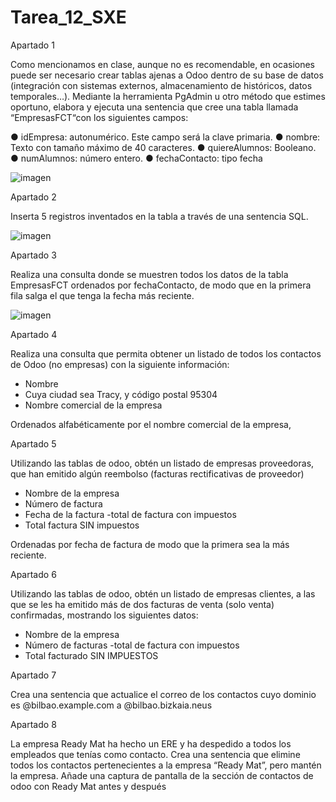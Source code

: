 # Tarea_12_SXE

Apartado 1

Como mencionamos en clase, aunque no es recomendable, en ocasiones puede ser
necesario crear tablas ajenas a Odoo dentro de su base de datos (integración con
sistemas externos, almacenamiento de históricos, datos temporales…). Mediante la
herramienta PgAdmin u otro método que estimes oportuno, elabora y ejecuta una
sentencia que cree una tabla llamada “EmpresasFCT“con los siguientes campos:

● idEmpresa: autonumérico. Este campo será la clave primaria.
● nombre: Texto con tamaño máximo de 40 caracteres.
● quiereAlumnos: Booleano.
● numAlumnos: número entero.
● fechaContacto: tipo fecha

![imagen](https://github.com/user-attachments/assets/3b2f9941-3235-4ba5-bfa9-f0d3eeeec4ab)


Apartado 2

Inserta 5 registros inventados en la tabla a través de una sentencia SQL.

![imagen](https://github.com/user-attachments/assets/b27a68d2-bb7d-42ca-af04-4d84a32186cf)


Apartado 3

Realiza una consulta donde se muestren todos los datos de la tabla EmpresasFCT
ordenados por fechaContacto, de modo que en la primera fila salga el que tenga la
fecha más reciente.

![imagen](https://github.com/user-attachments/assets/c2774b2f-ebae-44bf-99d1-8c406e37da91)


Apartado 4

Realiza una consulta que permita obtener un listado de todos los contactos de
Odoo (no empresas) con la siguiente información:

- Nombre
- Cuya ciudad sea Tracy, y código postal 95304
- Nombre comercial de la empresa
  
Ordenados alfabéticamente por el nombre comercial de la empresa,

Apartado 5

Utilizando las tablas de odoo, obtén un listado de empresas proveedoras, que han
emitido algún reembolso (facturas rectificativas de proveedor)

- Nombre de la empresa
- Número de factura
- Fecha de la factura -total de factura con impuestos
- Total factura SIN impuestos
  
Ordenadas por fecha de factura de modo que la primera sea la más reciente.

Apartado 6

Utilizando las tablas de odoo, obtén un listado de empresas clientes, a las que se les
ha emitido más de dos facturas de venta (solo venta) confirmadas, mostrando los
siguientes datos:

- Nombre de la empresa
- Número de facturas -total de factura con impuestos
- Total facturado SIN IMPUESTOS

Apartado 7

Crea una sentencia que actualice el correo de los contactos cuyo dominio es
@bilbao.example.com a @bilbao.bizkaia.neus

Apartado 8

La empresa Ready Mat ha hecho un ERE y ha despedido a todos los empleados
que tenías como contacto. Crea una sentencia que elimine todos los contactos
pertenecientes a la empresa “Ready Mat”, pero mantén la empresa. Añade una
captura de pantalla de la sección de contactos de odoo con Ready Mat antes y
después

